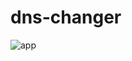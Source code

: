 # dns-changer
![app](https://github.com/2xAm1r/dns-changer/assets/111268911/04f28544-e914-4487-ad3a-6b38d7749eaa)
